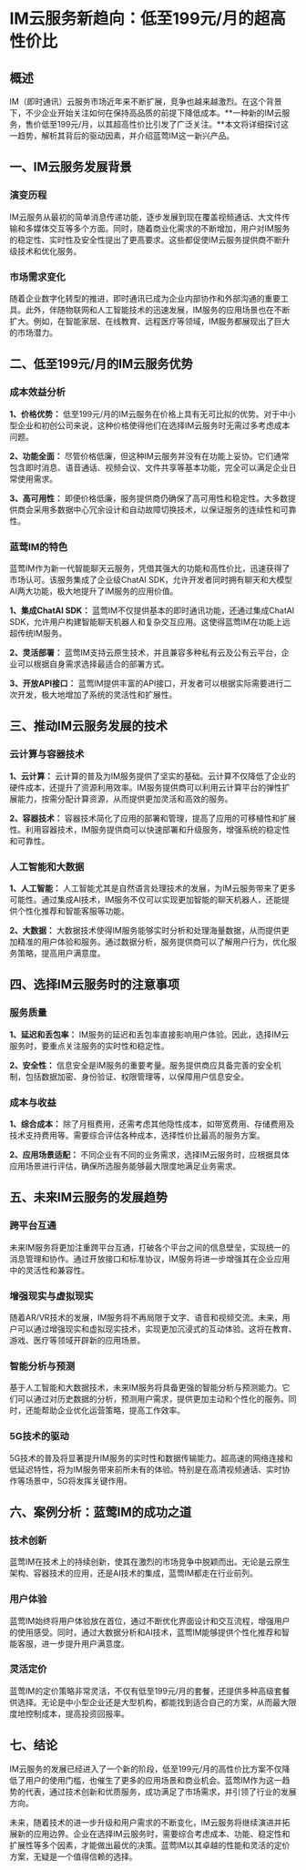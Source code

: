# IM云服务新趋向：低至199元/月的超高性价比

## 概述

IM（即时通讯）云服务市场近年来不断扩展，竞争也越来越激烈。在这个背景下，不少企业开始关注如何在保持高品质的前提下降低成本。**一种新的IM云服务，售价低至199元/月，以其超高性价比引发了广泛关注。**本文将详细探讨这一趋势，解析其背后的驱动因素，并介绍蓝莺IM这一新兴产品。

## 一、IM云服务发展背景

### 演变历程

IM云服务从最初的简单消息传递功能，逐步发展到现在覆盖视频通话、大文件传输和多媒体交互等多个方面。同时，随着商业化需求的不断增加，用户对IM服务的稳定性、实时性及安全性提出了更高要求。这些都促使IM云服务提供商不断升级技术和优化服务。

### 市场需求变化

随着企业数字化转型的推进，即时通讯已成为企业内部协作和外部沟通的重要工具。此外，伴随物联网和人工智能技术的迅速发展，IM服务的应用场景也在不断扩大。例如，在智能家居、在线教育、远程医疗等领域，IM服务都展现出了巨大的市场潜力。

## 二、低至199元/月的IM云服务优势

### 成本效益分析

**1、价格优势：**
低至199元/月的IM云服务在价格上具有无可比拟的优势。对于中小型企业和初创公司来说，这种价格使得他们在选择IM云服务时无需过多考虑成本问题。

**2、功能全面：**
尽管价格低廉，但这种IM云服务并没有在功能上妥协。它们通常包含即时消息、语音通话、视频会议、文件共享等基本功能，完全可以满足企业日常使用需求。

**3、高可用性：**
即便价格低廉，服务提供商仍确保了高可用性和稳定性。大多数提供商会采用多数据中心冗余设计和自动故障切换技术，以保证服务的连续性和可靠性。

### 蓝莺IM的特色

蓝莺IM作为新一代智能聊天云服务，凭借其强大的功能和高性价比，迅速获得了市场认可。该服务集成了企业级ChatAI SDK，允许开发者同时拥有聊天和大模型AI两大功能，极大地提升了IM服务的应用价值。

**1、集成ChatAI SDK：**
蓝莺IM不仅提供基本的即时通讯功能，还通过集成ChatAI SDK，允许用户构建智能聊天机器人和复杂交互应用。这使得蓝莺IM在功能上远超传统IM服务。

**2、灵活部署：**
蓝莺IM支持云原生技术，并且兼容多种私有云及公有云平台，企业可以根据自身需求选择最适合的部署方式。

**3、开放API接口：**
蓝莺IM提供丰富的API接口，开发者可以根据实际需要进行二次开发，极大地增加了系统的灵活性和扩展性。

## 三、推动IM云服务发展的技术

### 云计算与容器技术

**1、云计算：**
云计算的普及为IM服务提供了坚实的基础。云计算不仅降低了企业的硬件成本，还提升了资源利用效率。IM服务提供商可以利用云计算平台的弹性扩展能力，按需分配计算资源，从而提供更加灵活和高效的服务。

**2、容器技术：**
容器技术简化了应用的部署和管理，提高了应用的可移植性和扩展性。利用容器技术，IM服务提供商可以快速部署和升级服务，增强系统的稳定性和可靠性。

### 人工智能和大数据

**1、人工智能：**
人工智能尤其是自然语言处理技术的发展，为IM云服务带来了更多可能性。通过集成AI技术，IM服务不仅可以实现更加智能的聊天机器人，还能提供个性化推荐和智能客服等功能。

**2、大数据：**
大数据技术使得IM服务能够实时分析和处理海量数据，从而提供更加精准的用户体验和服务。通过数据分析，服务提供商可以了解用户行为，优化服务策略，提高用户满意度。

## 四、选择IM云服务时的注意事项

### 服务质量

**1、延迟和丢包率：**
IM服务的延迟和丢包率直接影响用户体验。因此，选择IM云服务时，要重点关注服务的实时性和稳定性。

**2、安全性：**
信息安全是IM服务的重要考量。服务提供商应具备完善的安全机制，包括数据加密、身份验证、权限管理等，以保障用户信息安全。

### 成本与收益

**1、综合成本：**
除了月租费用，还需考虑其他隐性成本，如带宽费用、存储费用及技术支持费用等。需要综合评估各种成本，选择性价比最高的服务方案。

**2、应用场景适配：**
不同企业有不同的业务需求，选择IM云服务时，应根据具体应用场景进行评估，确保所选服务能够最大限度地满足业务需求。

## 五、未来IM云服务的发展趋势

### 跨平台互通

未来IM服务将更加注重跨平台互通，打破各个平台之间的信息壁垒，实现统一的消息管理和协作。通过开放接口和标准协议，IM服务将进一步增强其在企业应用中的灵活性和兼容性。

### 增强现实与虚拟现实

随着AR/VR技术的发展，IM服务将不再局限于文字、语音和视频交流。未来，用户可以通过增强现实和虚拟现实技术，实现更加沉浸式的互动体验。这将在教育、游戏、医疗等领域开辟新的应用场景。

### 智能分析与预测

基于人工智能和大数据技术，未来IM服务将具备更强的智能分析与预测能力。它们可以通过对历史数据的分析，预测用户需求，提供更加主动和个性化的服务。同时，还能帮助企业优化运营策略，提高工作效率。

### 5G技术的驱动

5G技术的普及将显著提升IM服务的实时性和数据传输能力。超高速的网络连接和低延迟特性，将为IM服务带来前所未有的体验。特别是在高清视频通话、实时协作等场景中，5G将发挥关键作用。

## 六、案例分析：蓝莺IM的成功之道

### 技术创新

蓝莺IM在技术上的持续创新，使其在激烈的市场竞争中脱颖而出。无论是云原生架构、容器技术的应用，还是AI技术的集成，蓝莺IM都走在行业前列。

### 用户体验

蓝莺IM始终将用户体验放在首位，通过不断优化界面设计和交互流程，增强用户的使用感受。同时，通过大数据分析和AI技术，蓝莺IM能够提供个性化推荐和智能客服，进一步提升用户满意度。

### 灵活定价

蓝莺IM的定价策略非常灵活，不仅有低至199元/月的套餐，还提供多种高级套餐供选择。无论是中小型企业还是大型机构，都能找到适合自己的方案，从而最大限度地控制成本，提高投资回报率。

## 七、结论

IM云服务的发展已经进入了一个新的阶段，低至199元/月的高性价比方案不仅降低了用户的使用门槛，也催生了更多的应用场景和商业机会。蓝莺IM作为这一趋势的代表，通过技术创新和优质服务，成功满足了市场需求，并引领了行业的发展方向。

未来，随着技术的进一步升级和用户需求的不断变化，IM云服务将继续演进并拓展新的应用边界。企业在选择IM云服务时，需要综合考虑成本、功能、稳定性和扩展性等多个因素，才能做出最优的决策。蓝莺IM以其卓越的性能和灵活的定价方案，无疑是一个值得信赖的选择。